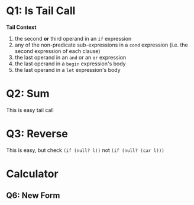 # Q1: Is Tail Call
**Tail Context**
1. the second **or** third operand in an `if` expression
2. any of the non-predicate sub-expressions in a `cond` expression (i.e. the second expression of each clause)
3. the last operand in an `and` or an `or` expression
4. the last operand in a `begin` expression's body
5. the last operand in a `let` expression's body

# Q2: Sum
This is easy tail call

# Q3: Reverse
This is easy, but check `(if (null? l))` not `(if (null? (car l)))`

# Calculator
## Q6: New Form

